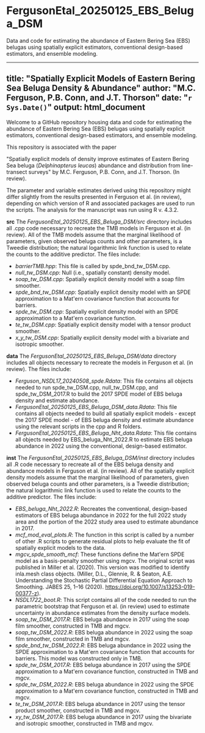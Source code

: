 # FergusonEtal_20250125_EBS_Beluga_DSM
Data and code for estimating the abundance of Eastern Bering Sea (EBS) belugas using spatially explicit estimators, conventional design-based estimators, and ensemble modeling.

---
title: "Spatially Explicit Models of Eastern Bering Sea Beluga Density & Abundance"
author: "M.C. Ferguson, P.B. Conn, and J.T. Thorson"
date: "`r Sys.Date()`"
output: html_document
---

Welcome to a GitHub repository housing data and code for estimating the abundance of Eastern Bering Sea (EBS) belugas using spatially explicit estimators, conventional design-based estimators, and ensemble modeling.

This repository is associated with the paper

"Spatially explicit models of density improve estimates of Eastern Bering Sea beluga (*Delphinapterus leucas*) abundance and distribution from line-transect surveys" by M.C. Ferguson, P.B. Conn, and J.T. Thorson. (In review).

The parameter and variable estimates derived using this repository might differ slightly from the results presented in Ferguson et al. (in review), depending on which version of R and associated packages are used to run the scripts. The analysis for the manuscript was run using R v. 4.3.2.

**src**
The *FergusonEtal_20250125_EBS_Beluga_DSM/src* directory includes all .cpp code necessary to recreate the TMB models in Ferguson et al. (in review). All of the TMB models assume that the marginal likelihood of parameters, given observed beluga counts and other parameters, is a Tweedie distribution; the natural logarithmic link function is used to relate the counts to the additive predictor. The files include:
- *barrierTMB.hpp*: This file is called by spde_bnd_tw_DSM.cpp.  
- *null_tw_DSM.cpp*: Null (i.e., spatially constant) density model.
- *soap_tw_DSM.cpp*: Spatially explicit density model with a soap film smoother.
- *spde_bnd_tw_DSM.cpp*: Spatially explicit density model with an SPDE approximation to a Mat\'ern covariance function that accounts for barriers.
- *spde_tw_DSM.cpp*: Spatially explicit density model with an SPDE approximation to a Mat\'ern covariance function.
- *te_tw_DSM.cpp*: Spatially explicit density model with a tensor product smoother.
- *x_y_tw_DSM.cpp*: Spatially explicit density model with a bivariate and isotropic smoother.

**data**
The *FergusonEtal_20250125_EBS_Beluga_DSM/data* directory includes all objects necessary to recreate the models in Ferguson et al. (in review). The files include:
- *Ferguson_NSDL17_20240508_spde.Rdata*: This file contains all objects needed to run spde_tw_DSM.cpp, null_tw_DSM.cpp, and spde_tw_DSM_2017.R to build the 2017 SPDE model of EBS beluga density and estimate abundance.  
- *FergusonEtal_20250125_EBS_Beluga_DSM_data.Rdata*: This file contains all objects needed to build all spatially explicit models - except the 2017 SPDE model - of EBS beluga density and estimate abundance using the relevant scripts in the cpp and R folders.
- *FergusonEtal_20250125_EBS_Beluga_Nht_data.Rdata*: This file contains all objects needed by EBS_beluga_Nht_2022.R to estimate EBS beluga abundance in 2022 using the conventional, design-based estimator.

**inst**
The *FergusonEtal_20250125_EBS_Beluga_DSM/inst* directory includes all .R code necessary to recreate all of the EBS beluga density and abundance models in Ferguson et al. (in review). All of the spatially explicit density models assume that the marginal likelihood of parameters, given observed beluga counts and other parameters, is a Tweedie distribution; the natural logarithmic link function is used to relate the counts to the additive predictor. The files include:
- *EBS_beluga_Nht_2022.R*: Recreates the conventional, design-based estimators of EBS beluga abundance in 2022 for the full 2022 study area and the portion of the 2022 study area used to estimate abundance in 2017.
- *mcf_mod_eval_plots.R*: The function in this script is called by a number of other .R scripts to generate residual plots to help evaluate the fit of spatially explicit models to the data.
- *mgcv_spde_smooth_mcf*: These functions define the Mat\'ern SPDE model as a basis-penalty smoother using mgcv. The original script was published in Miller et al. (2020). This version was modified to identify inla.mesh class objects. (Miller, D.L., Glennie, R. & Seaton, A.E. Understanding the Stochastic Partial Differential Equation Approach to Smoothing. JABES 25, 1–16 (2020). https://doi.org/10.1007/s13253-019-00377-z).
- *NSDL1722_boot.R*: This script contains all of the code needed to run the parametric bootstrap that Ferguson et al. (in review) used to estimate uncertainty in abundance estimates from the density surface models.
- *soap_tw_DSM_2017.R*: EBS beluga abundance in 2017 using the soap film smoother, constructed in TMB and mgcv.
- *soap_tw_DSM_2022.R*: EBS beluga abundance in 2022 using the soap film smoother, constructed in TMB and mgcv.
- *spde_bnd_tw_DSM_2022.R*: EBS beluga abundance in 2022 using the SPDE approximation to a Mat\'ern covariance function that accounts for barriers. This model was constructed only in TMB.
- *spde_tw_DSM_2017.R*: EBS beluga abundance in 2017 using the SPDE approximation to a Mat\'ern covariance function, constructed in TMB and mgcv.
- *spde_tw_DSM_2022.R*: EBS beluga abundance in 2022 using the SPDE approximation to a Mat\'ern covariance function, constructed in TMB and mgcv.
- *te_tw_DSM_2017.R*: EBS beluga abundance in 2017 using the tensor product smoother, constructed in TMB and mgcv.
- *xy_tw_DSM_2017.R*: EBS beluga abundance in 2017 using the bivariate and isotropic smoother, constructed in TMB and mgcv.
